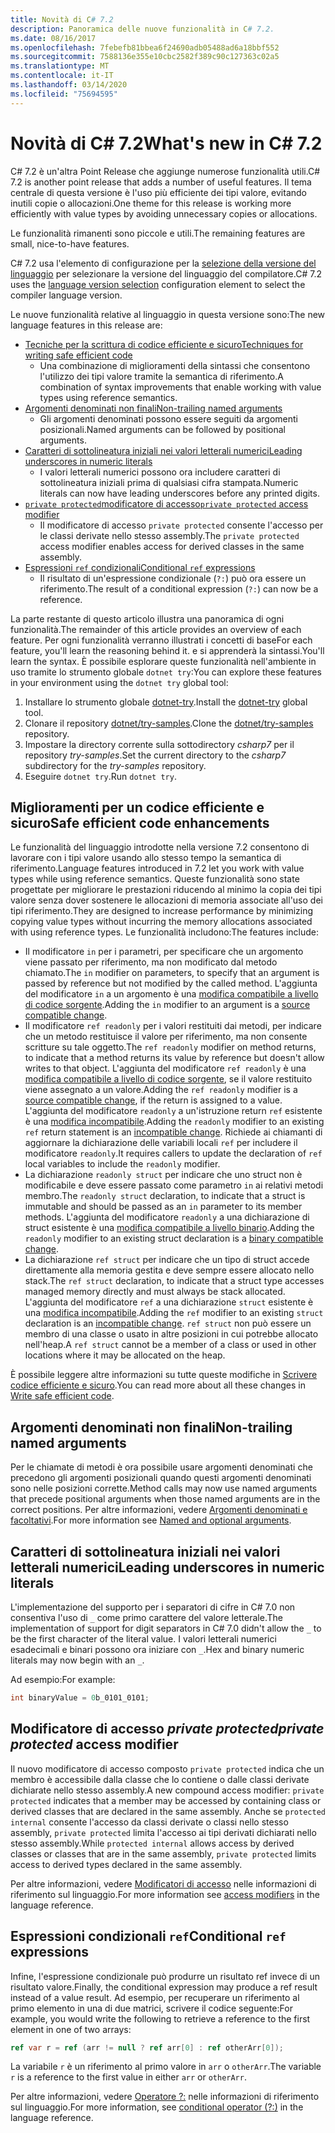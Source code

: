 ```yaml
---
title: Novità di C# 7.2
description: Panoramica delle nuove funzionalità in C# 7.2.
ms.date: 08/16/2017
ms.openlocfilehash: 7febefb81bbea6f24690adb05488ad6a18bbf552
ms.sourcegitcommit: 7588136e355e10cbc2582f389c90c127363c02a5
ms.translationtype: MT
ms.contentlocale: it-IT
ms.lasthandoff: 03/14/2020
ms.locfileid: "75694595"
---
```

# <a name="whats-new-in-c-72"></a><span data-ttu-id="47a80-103">Novità di C# 7.2</span><span class="sxs-lookup"><span data-stu-id="47a80-103">What's new in C# 7.2</span></span>

<span data-ttu-id="47a80-104">C# 7.2 è un'altra Point Release che aggiunge numerose funzionalità utili.</span><span class="sxs-lookup"><span data-stu-id="47a80-104">C# 7.2 is another point release that adds a number of useful features.</span></span>
<span data-ttu-id="47a80-105">Il tema centrale di questa versione è l'uso più efficiente dei tipi valore, evitando inutili copie o allocazioni.</span><span class="sxs-lookup"><span data-stu-id="47a80-105">One theme for this release is working more efficiently with value types by avoiding unnecessary copies or allocations.</span></span>

<span data-ttu-id="47a80-106">Le funzionalità rimanenti sono piccole e utili.</span><span class="sxs-lookup"><span data-stu-id="47a80-106">The remaining features are small, nice-to-have features.</span></span>

<span data-ttu-id="47a80-107">C# 7.2 usa l'elemento di configurazione per la [selezione della versione del linguaggio](../language-reference/configure-language-version.md) per selezionare la versione del linguaggio del compilatore.</span><span class="sxs-lookup"><span data-stu-id="47a80-107">C# 7.2 uses the [language version selection](../language-reference/configure-language-version.md) configuration element to select the compiler language version.</span></span>

<span data-ttu-id="47a80-108">Le nuove funzionalità relative al linguaggio in questa versione sono:</span><span class="sxs-lookup"><span data-stu-id="47a80-108">The new language features in this release are:</span></span>

- [<span data-ttu-id="47a80-109">Tecniche per la scrittura di codice efficiente e sicuro</span><span class="sxs-lookup"><span data-stu-id="47a80-109">Techniques for writing safe efficient code</span></span>](#safe-efficient-code-enhancements)
  - <span data-ttu-id="47a80-110">Una combinazione di miglioramenti della sintassi che consentono l'utilizzo dei tipi valore tramite la semantica di riferimento.</span><span class="sxs-lookup"><span data-stu-id="47a80-110">A combination of syntax improvements that enable working with value types using reference semantics.</span></span>
- [<span data-ttu-id="47a80-111">Argomenti denominati non finali</span><span class="sxs-lookup"><span data-stu-id="47a80-111">Non-trailing named arguments</span></span>](#non-trailing-named-arguments)
  - <span data-ttu-id="47a80-112">Gli argomenti denominati possono essere seguiti da argomenti posizionali.</span><span class="sxs-lookup"><span data-stu-id="47a80-112">Named arguments can be followed by positional arguments.</span></span>
- [<span data-ttu-id="47a80-113">Caratteri di sottolineatura iniziali nei valori letterali numerici</span><span class="sxs-lookup"><span data-stu-id="47a80-113">Leading underscores in numeric literals</span></span>](#leading-underscores-in-numeric-literals)
  - <span data-ttu-id="47a80-114">I valori letterali numerici possono ora includere caratteri di sottolineatura iniziali prima di qualsiasi cifra stampata.</span><span class="sxs-lookup"><span data-stu-id="47a80-114">Numeric literals can now have leading underscores before any printed digits.</span></span>
- [<span data-ttu-id="47a80-115">`private protected`modificatore di accesso</span><span class="sxs-lookup"><span data-stu-id="47a80-115">`private protected` access modifier</span></span>](#private-protected-access-modifier)
  - <span data-ttu-id="47a80-116">Il modificatore di accesso `private protected` consente l'accesso per le classi derivate nello stesso assembly.</span><span class="sxs-lookup"><span data-stu-id="47a80-116">The `private protected` access modifier enables access for derived classes in the same assembly.</span></span>
- [<span data-ttu-id="47a80-117">Espressioni `ref` condizionali</span><span class="sxs-lookup"><span data-stu-id="47a80-117">Conditional `ref` expressions</span></span>](#conditional-ref-expressions)
  - <span data-ttu-id="47a80-118">Il risultato di un'espressione condizionale (`?:`) può ora essere un riferimento.</span><span class="sxs-lookup"><span data-stu-id="47a80-118">The result of a conditional expression (`?:`) can now be a reference.</span></span>

<span data-ttu-id="47a80-119">La parte restante di questo articolo illustra una panoramica di ogni funzionalità.</span><span class="sxs-lookup"><span data-stu-id="47a80-119">The remainder of this article provides an overview of each feature.</span></span> <span data-ttu-id="47a80-120">Per ogni funzionalità verranno illustrati i concetti di base</span><span class="sxs-lookup"><span data-stu-id="47a80-120">For each feature, you'll learn the reasoning behind it.</span></span> <span data-ttu-id="47a80-121">e si apprenderà la sintassi.</span><span class="sxs-lookup"><span data-stu-id="47a80-121">You'll learn the syntax.</span></span> <span data-ttu-id="47a80-122">È possibile esplorare queste funzionalità nell'ambiente in uso tramite lo strumento globale `dotnet try`:</span><span class="sxs-lookup"><span data-stu-id="47a80-122">You can explore these features in your environment using the `dotnet try` global tool:</span></span>

1. <span data-ttu-id="47a80-123">Installare lo strumento globale [dotnet-try](https://github.com/dotnet/try/blob/master/README.md#setup).</span><span class="sxs-lookup"><span data-stu-id="47a80-123">Install the [dotnet-try](https://github.com/dotnet/try/blob/master/README.md#setup) global tool.</span></span>
1. <span data-ttu-id="47a80-124">Clonare il repository [dotnet/try-samples](https://github.com/dotnet/try-samples).</span><span class="sxs-lookup"><span data-stu-id="47a80-124">Clone the [dotnet/try-samples](https://github.com/dotnet/try-samples) repository.</span></span>
1. <span data-ttu-id="47a80-125">Impostare la directory corrente sulla sottodirectory *csharp7* per il repository *try-samples*.</span><span class="sxs-lookup"><span data-stu-id="47a80-125">Set the current directory to the *csharp7* subdirectory for the *try-samples* repository.</span></span>
1. <span data-ttu-id="47a80-126">Eseguire `dotnet try`.</span><span class="sxs-lookup"><span data-stu-id="47a80-126">Run `dotnet try`.</span></span>

## <a name="safe-efficient-code-enhancements"></a><span data-ttu-id="47a80-127">Miglioramenti per un codice efficiente e sicuro</span><span class="sxs-lookup"><span data-stu-id="47a80-127">Safe efficient code enhancements</span></span>

<span data-ttu-id="47a80-128">Le funzionalità del linguaggio introdotte nella versione 7.2 consentono di lavorare con i tipi valore usando allo stesso tempo la semantica di riferimento.</span><span class="sxs-lookup"><span data-stu-id="47a80-128">Language features introduced in 7.2 let you work with value types while using reference semantics.</span></span> <span data-ttu-id="47a80-129">Queste funzionalità sono state progettate per migliorare le prestazioni riducendo al minimo la copia dei tipi valore senza dover sostenere le allocazioni di memoria associate all'uso dei tipi riferimento.</span><span class="sxs-lookup"><span data-stu-id="47a80-129">They are designed to increase performance by minimizing copying value types without incurring the memory allocations associated with using reference types.</span></span> <span data-ttu-id="47a80-130">Le funzionalità includono:</span><span class="sxs-lookup"><span data-stu-id="47a80-130">The features include:</span></span>

- <span data-ttu-id="47a80-131">Il modificatore `in` per i parametri, per specificare che un argomento viene passato per riferimento, ma non modificato dal metodo chiamato.</span><span class="sxs-lookup"><span data-stu-id="47a80-131">The `in` modifier on parameters, to specify that an argument is passed by reference but not modified by the called method.</span></span> <span data-ttu-id="47a80-132">L'aggiunta del modificatore `in` a un argomento è una [modifica compatibile a livello di codice sorgente](version-update-considerations.md#source-compatible-changes).</span><span class="sxs-lookup"><span data-stu-id="47a80-132">Adding the `in` modifier to an argument is a [source compatible change](version-update-considerations.md#source-compatible-changes).</span></span>
- <span data-ttu-id="47a80-133">Il modificatore `ref readonly` per i valori restituiti dai metodi, per indicare che un metodo restituisce il valore per riferimento, ma non consente scritture su tale oggetto.</span><span class="sxs-lookup"><span data-stu-id="47a80-133">The `ref readonly` modifier on method returns, to indicate that a method returns its value by reference but doesn't allow writes to that object.</span></span> <span data-ttu-id="47a80-134">L'aggiunta del modificatore `ref readonly` è una [modifica compatibile a livello di codice sorgente](version-update-considerations.md#source-compatible-changes), se il valore restituito viene assegnato a un valore.</span><span class="sxs-lookup"><span data-stu-id="47a80-134">Adding the `ref readonly` modifier is a [source compatible change](version-update-considerations.md#source-compatible-changes), if the return is assigned to a value.</span></span> <span data-ttu-id="47a80-135">L'aggiunta del modificatore `readonly` a un'istruzione return `ref` esistente è una [modifica incompatibile](version-update-considerations.md#incompatible-changes).</span><span class="sxs-lookup"><span data-stu-id="47a80-135">Adding the `readonly` modifier to an existing `ref` return statement is an [incompatible change](version-update-considerations.md#incompatible-changes).</span></span> <span data-ttu-id="47a80-136">Richiede ai chiamanti di aggiornare la dichiarazione delle variabili locali `ref` per includere il modificatore `readonly`.</span><span class="sxs-lookup"><span data-stu-id="47a80-136">It requires callers to update the declaration of `ref` local variables to include the `readonly` modifier.</span></span>
- <span data-ttu-id="47a80-137">La dichiarazione `readonly struct` per indicare che uno struct non è modificabile e deve essere passato come parametro `in` ai relativi metodi membro.</span><span class="sxs-lookup"><span data-stu-id="47a80-137">The `readonly struct` declaration, to indicate that a struct is immutable and should be passed as an `in` parameter to its member methods.</span></span> <span data-ttu-id="47a80-138">L'aggiunta del modificatore `readonly` a una dichiarazione di struct esistente è una [modifica compatibile a livello binario](version-update-considerations.md#binary-compatible-changes).</span><span class="sxs-lookup"><span data-stu-id="47a80-138">Adding the `readonly` modifier to an existing struct declaration is a [binary compatible change](version-update-considerations.md#binary-compatible-changes).</span></span>
- <span data-ttu-id="47a80-139">La dichiarazione `ref struct` per indicare che un tipo di struct accede direttamente alla memoria gestita e deve sempre essere allocato nello stack.</span><span class="sxs-lookup"><span data-stu-id="47a80-139">The `ref struct` declaration, to indicate that a struct type accesses managed memory directly and must always be stack allocated.</span></span> <span data-ttu-id="47a80-140">L'aggiunta del modificatore `ref` a una dichiarazione `struct` esistente è una [modifica incompatibile](version-update-considerations.md#incompatible-changes).</span><span class="sxs-lookup"><span data-stu-id="47a80-140">Adding the `ref` modifier to an existing `struct` declaration is an [incompatible change](version-update-considerations.md#incompatible-changes).</span></span> <span data-ttu-id="47a80-141">`ref struct` non può essere un membro di una classe o usato in altre posizioni in cui potrebbe allocato nell'heap.</span><span class="sxs-lookup"><span data-stu-id="47a80-141">A `ref struct` cannot be a member of a class or used in other locations where it may be allocated on the heap.</span></span>

<span data-ttu-id="47a80-142">È possibile leggere altre informazioni su tutte queste modifiche in [Scrivere codice efficiente e sicuro](../write-safe-efficient-code.md).</span><span class="sxs-lookup"><span data-stu-id="47a80-142">You can read more about all these changes in [Write safe efficient code](../write-safe-efficient-code.md).</span></span>

## <a name="non-trailing-named-arguments"></a><span data-ttu-id="47a80-143">Argomenti denominati non finali</span><span class="sxs-lookup"><span data-stu-id="47a80-143">Non-trailing named arguments</span></span>

<span data-ttu-id="47a80-144">Per le chiamate di metodi è ora possibile usare argomenti denominati che precedono gli argomenti posizionali quando questi argomenti denominati sono nelle posizioni corrette.</span><span class="sxs-lookup"><span data-stu-id="47a80-144">Method calls may now use named arguments that precede positional arguments when those named arguments are in the correct positions.</span></span> <span data-ttu-id="47a80-145">Per altre informazioni, vedere [Argomenti denominati e facoltativi](../programming-guide/classes-and-structs/named-and-optional-arguments.md).</span><span class="sxs-lookup"><span data-stu-id="47a80-145">For more information see [Named and optional arguments](../programming-guide/classes-and-structs/named-and-optional-arguments.md).</span></span>

## <a name="leading-underscores-in-numeric-literals"></a><span data-ttu-id="47a80-146">Caratteri di sottolineatura iniziali nei valori letterali numerici</span><span class="sxs-lookup"><span data-stu-id="47a80-146">Leading underscores in numeric literals</span></span>

<span data-ttu-id="47a80-147">L'implementazione del supporto per i separatori di cifre in C# 7.0 non consentiva l'uso di `_` come primo carattere del valore letterale.</span><span class="sxs-lookup"><span data-stu-id="47a80-147">The implementation of support for digit separators in C# 7.0 didn't allow the `_` to be the first character of the literal value.</span></span> <span data-ttu-id="47a80-148">I valori letterali numerici esadecimali e binari possono ora iniziare con `_`.</span><span class="sxs-lookup"><span data-stu-id="47a80-148">Hex and binary numeric literals may now begin with an `_`.</span></span>

<span data-ttu-id="47a80-149">Ad esempio:</span><span class="sxs-lookup"><span data-stu-id="47a80-149">For example:</span></span>

```csharp
int binaryValue = 0b_0101_0101;
```

## <a name="private-protected-access-modifier"></a><span data-ttu-id="47a80-150">Modificatore di accesso *private protected*</span><span class="sxs-lookup"><span data-stu-id="47a80-150">*private protected* access modifier</span></span>

<span data-ttu-id="47a80-151">Il nuovo modificatore di accesso composto `private protected` indica che un membro è accessibile dalla classe che lo contiene o dalle classi derivate dichiarate nello stesso assembly.</span><span class="sxs-lookup"><span data-stu-id="47a80-151">A new compound access modifier: `private protected` indicates that a member may be accessed by containing class or derived classes that are declared in the same assembly.</span></span> <span data-ttu-id="47a80-152">Anche se `protected internal` consente l'accesso da classi derivate o classi nello stesso assembly, `private protected` limita l'accesso ai tipi derivati dichiarati nello stesso assembly.</span><span class="sxs-lookup"><span data-stu-id="47a80-152">While `protected internal` allows access by derived classes or classes that are in the same assembly, `private protected` limits access to derived types declared in the same assembly.</span></span>

<span data-ttu-id="47a80-153">Per altre informazioni, vedere [Modificatori di accesso](../language-reference/keywords/access-modifiers.md) nelle informazioni di riferimento sul linguaggio.</span><span class="sxs-lookup"><span data-stu-id="47a80-153">For more information see [access modifiers](../language-reference/keywords/access-modifiers.md) in the language reference.</span></span>

## <a name="conditional-ref-expressions"></a><span data-ttu-id="47a80-154">Espressioni condizionali `ref`</span><span class="sxs-lookup"><span data-stu-id="47a80-154">Conditional `ref` expressions</span></span>

<span data-ttu-id="47a80-155">Infine, l'espressione condizionale può produrre un risultato ref invece di un risultato valore.</span><span class="sxs-lookup"><span data-stu-id="47a80-155">Finally, the conditional expression may produce a ref result instead of a value result.</span></span> <span data-ttu-id="47a80-156">Ad esempio, per recuperare un riferimento al primo elemento in una di due matrici, scrivere il codice seguente:</span><span class="sxs-lookup"><span data-stu-id="47a80-156">For example, you would write the following to retrieve a reference to the first element in one of two arrays:</span></span>

```csharp
ref var r = ref (arr != null ? ref arr[0] : ref otherArr[0]);
```

<span data-ttu-id="47a80-157">La variabile `r` è un riferimento al primo valore in `arr` o `otherArr`.</span><span class="sxs-lookup"><span data-stu-id="47a80-157">The variable `r` is a reference to the first value in either `arr` or `otherArr`.</span></span>

<span data-ttu-id="47a80-158">Per altre informazioni, vedere [Operatore ?:](../language-reference/operators/conditional-operator.md) nelle informazioni di riferimento sul linguaggio.</span><span class="sxs-lookup"><span data-stu-id="47a80-158">For more information, see [conditional operator (?:)](../language-reference/operators/conditional-operator.md) in the language reference.</span></span>
